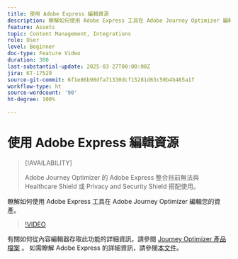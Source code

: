```yaml
---
title: 使用 Adobe Express 編輯資源
description: 瞭解如何使用 Adobe Express 工具在 Adobe Journey Optimizer 編輯您的資產。
feature: Assets
topic: Content Management, Integrations
role: User
level: Beginner
doc-type: Feature Video
duration: 300
last-substantial-update: 2025-03-27T00:00:00Z
jira: KT-17529
source-git-commit: 6f1e86b98dfa71330dcf15281d63c50b4b465a1f
workflow-type: ht
source-wordcount: '90'
ht-degree: 100%

---
```



# 使用 Adobe Express 編輯資源

>[!AVAILABILITY]
>
>Adobe Journey Optimizer 的 Adobe Express 整合目前無法與 Healthcare Shield 或 Privacy and Security Shield 搭配使用。

瞭解如何使用 Adobe Express 工具在 Adobe Journey Optimizer 編輯您的資產。

>[!VIDEO](https://video.tv.adobe.com/v/3455523/?learn=on&enablevpops)

有關如何從內容編輯器存取此功能的詳細資訊，請參閱 [Journey Optimizer 產品檔案](https://experienceleague.adobe.com/zh-hant/docs/journey-optimizer/using/assets-images/express) 。 如需瞭解 Adobe Express 的詳細資訊，請參閱[本文件](https://helpx.adobe.com/tw/express/user-guide.html)。
